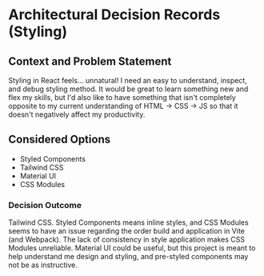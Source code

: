 # Architectural Decision Records (Styling)

## Context and Problem Statement
Styling in React feels... unnatural! I need an easy to understand, inspect, and debug styling method. It would be great to learn something new and flex my skills, but I'd also like to have something that isn't completely opposite to my current understanding of HTML -> CSS -> JS so that it doesn't negatively affect my productivity.

## Considered Options
- Styled Components
- Tailwind CSS
- Material UI
- CSS Modules

### Decision Outcome
Tailwind CSS. 
Styled Components means inline styles, and CSS Modules seems to have an issue regarding the order build and application in Vite (and Webpack). The lack of consistency in style application makes CSS Modules unreliable.
Material UI could be useful, but this project is meant to help understand me design and styling, and pre-styled components may not be as instructive.
